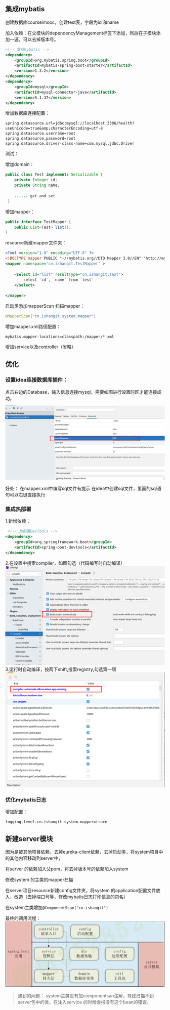 ## 集成mybatis

创建数据库courseimooc，创建test表，字段为id 和name

加入依赖：在父模块的dependencyManagement标签下添加，然后在子模块添加一遍，可以去掉版本号。
```xml
<!-- 集成mybatis -->
<dependency>
	<groupId>org.mybatis.spring.boot</groupId>
	<artifactId>mybatis-spring-boot-starter</artifactId>
	<version>1.3.2</version>
</dependency>
<dependency>
	<groupId>mysql</groupId>
	<artifactId>mysql-connector-java</artifactId>
	<version>5.1.37</version>
</dependency>
```

增加数据库连接配置：
```properties
spring.datasource.url=jdbc:mysql://localhost:3306/health?useUnicode=true&amp;characterEncoding=utf-8
spring.datasource.username=root
spring.datasource.password=root
spring.datasource.driver-class-name=com.mysql.jdbc.Driver
```
测试：

增加domain：
```java
public class Test implements Serializable {
    private Integer id;
    private String name;
    
    ...... get and set
 }
```
增加mapper：
```java
public interface TestMapper {
    public List<Test> list();
}
```

resource新建mapper文件夹：
```xml
<?xml version="1.0" encoding="UTF-8" ?>
<!DOCTYPE mapper PUBLIC "-//mybatis.org//DTD Mapper 3.0//EN" "http://mybatis.org/dtd/mybatis-3-mapper.dtd" >
<mapper namespace="cn.ishangit.TestMapper" >

    <select id="list" resultType="cn.ishangit.Test">
        select `id`, `name` from `test`
    </select>

</mapper>
```
启动类添加mapperScan 扫描mapper：
```java
@MapperScan("cn.ishangit.system.mapper")
```
增加mapper.xml路径配置：
```properties
mybatis.mapper-locations=classpath:/mapper/*.xml
```
增加service以及controller（省略）


## 优化

### 设置idea连接数据库插件：

点击右边的Database，输入信息连接mysql，需要如图进行设置时区才能连接成功。

![img.png](img/img.png)

好处：
在mapper.xml中编写sql文件有提示
在idea中创建sql文件，里面的sql语句可以右键直接执行

### 集成热部署
1.新增依赖：
```xml
 <!-- 热部署DevTools -->
<dependency>
    <groupId>org.springframework.boot</groupId>
    <artifactId>spring-boot-devtools</artifactId>
</dependency>
```
2.在设置中搜索compiler，如图勾选（代码编写时自动编译）
![img1.png](img/img1.png)
3.运行时自动编译，按两下shift,搜索registry,勾选第一项
![img2.png](img/img2.png)

### 优化mybatis日志
增加配置：
```properties
logging.level.cn.ishangit.system.mapper=trace
```

## 新建server模块
因为是被其他项目依赖，去掉eureka-client依赖，去掉启动类，将system项目中的其他内容移动到server中，

将server 的依赖加入父pom，将去掉版本号的依赖加入system

修改system 的主类的mapper扫描

在server项目resource新建config文件夹，将system 的application配置文件放入，改造（去掉端口号等，修改mybatis日志打印信息的包名）

在system主类增加`@ComponentScan("cn.ishangit")`

最终的调用流程：
![img3.png](img/img3.png)

> 遇到的问题： 
> system主类没有加componentsan注解，导致扫描不到server包中的类，在注入service 的时候会报没有这个bean的错误。


